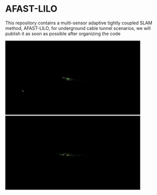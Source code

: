 # AFAST-LILO
This repository contains a multi-sensor adaptive tightly coupled SLAM method, AFAST-LILO, for underground cable tunnel scenarios, we will publish it as soon as possible after organizing the code


![image](mapping1.gif)        ![image](mapping2.gif)
